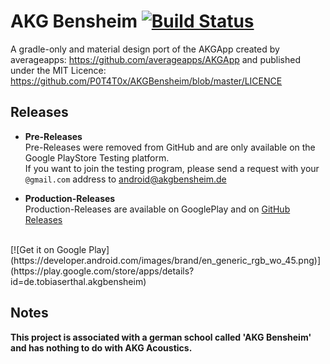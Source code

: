 # AKG Bensheim [![Build Status](https://travis-ci.org/P0T4T0x/AKGBensheim.svg?branch=master)](https://travis-ci.org/P0T4T0x/AKGBensheim)
A gradle-only and material design port of the AKGApp created by averageapps: 
https://github.com/averageapps/AKGApp and published under the MIT Licence: https://github.com/P0T4T0x/AKGBensheim/blob/master/LICENCE

## Releases
- **Pre-Releases**  
Pre-Releases were removed from GitHub and are only available on the Google PlayStore Testing platform.  
If you want to join the testing program, please send a request with your ``@gmail.com`` address to android@akgbensheim.de

- **Production-Releases**  
Production-Releases are available on GooglePlay and on [GitHub Releases](https://github.com/P0T4T0x/AKGBensheim/releases)<br />
<br />
[![Get it on Google Play](https://developer.android.com/images/brand/en_generic_rgb_wo_45.png)](https://play.google.com/store/apps/details?id=de.tobiaserthal.akgbensheim)

## Notes
**This project is associated with a german school called 'AKG Bensheim' and has nothing to do with AKG Acoustics.**
